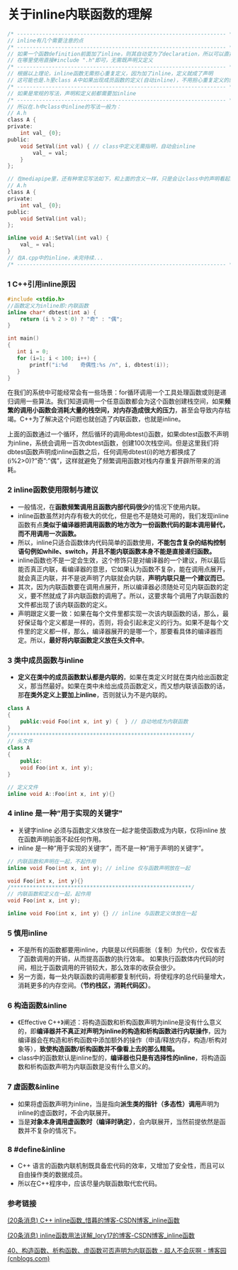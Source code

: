 # 关于inline内联函数的理解

```c
/* ------------------------------------------------------------------ */
// inline有几个需要注意的点
/* ------------------------------------------------------------------ */
// 如果一个函数definition前面加了inline，则其自动变为了declaration，所以可以直接把inline整个body放到.h中，
// 在哪里使用直接#include ".h"即可，无需既声明又定义
/* ------------------------------------------------------------------ */
// 根据以上理论，inline函数无需担心重复定义，因为加了inline，定义就成了声明
// 这可能也是.h里class A中如果出现成员函数的定义(自动inline)，不用担心重复定义的原因
/* ------------------------------------------------------------------ */
// 如果是常规的写法，声明和定义前都需要加inline
/* ------------------------------------------------------------------ */
// 所以在.h中class中inline的写法一般为：
// A.h
class A {
private:
    int val_ {0};
public:
    void SetVal(int val) { // class中定义无需指明，自动会inline
        val_ = val;
    }
};

// 在mediapipe里，还有种常见写法如下，和上面的含义一样，只是会让class中的声明看起来更清爽
// A.h
class A {
private:
    int val_ {0};
public:
    void SetVal(int val);
};

inline void A::SetVal(int val) {
    val_ = val;
}
// 在A.cpp中的inline，未完待续...
/* ------------------------------------------------------------------ */
```

### 1 C++引用inline原因

```cpp
#include <stdio.h>
//函数定义为inline即:内联函数
inline char* dbtest(int a) {
    return (i % 2 > 0) ? "奇" : "偶";
} 

int main()
{
   int i = 0;
   for (i=1; i < 100; i++) {
       printf("i:%d    奇偶性:%s /n", i, dbtest(i));    
   }
}
```

在我们的系统中可能经常会有一些场景：for循环调用一个工具处理函数或则是递归调用一些算法。我们知道调用一个任意函数都会为这个函数创建栈空间，如果**频繁的调用小函数会消耗大量的栈空间，对内存造成很大的压力**，甚至会导致内存枯竭。C++为了解决这个问题也就创造了内联函数，也就是inline。

上面的函数通过一个循环，然后循环的调用dbtest()函数，如果dbtest函数不声明为inline，系统会调用一百次dbtest函数，创建100次栈空间。但是这里我们将dbtest函数声明成inline函数之后，任何调用dbtest(i)的地方都换成了(i%2>0)?”奇”:”偶”，这样就避免了频繁调用函数对栈内存重复开辟所带来的消耗。

### 2 inline函数使用限制与建议

- 一般情况，在**函数频繁调用且函数内部代码很少**的情况下使用内联。
- inline函数虽然对内存有极大的优化，但是也不是随处可用的，我们发现inline函数有点**类似于编译器把调用函数的地方改为一份函数代码的副本调用替代，而不用调用一次函数。**
- 所以，inline只适合函数体内代码简单的函数使用，**不能包含复杂的结构控制语句例如while、switch，并且不能内联函数本身不能是直接递归函数。**
- inline函数也不是一定会生效，这个修饰只是对编译器的一个建议，所以最后能否真正内联，看编译器的意思，它如果认为函数不复杂，能在调用点展开，就会真正内联，并不是说声明了内联就会内联，**声明内联只是一个建议而已**。
- 其次，因为内联函数要在调用点展开，所以编译器必须随处可见内联函数的定义，要不然就成了非内联函数的调用了。所以，这要求每个调用了内联函数的文件都出现了该内联函数的定义。
- 声明跟定义要一致：如果在每个文件里都实现一次该内联函数的话，那么，最好保证每个定义都是一样的，否则，将会引起未定义的行为。如果不是每个文件里的定义都一样，那么，编译器展开的是哪一个，那要看具体的编译器而定。所以，**最好将内联函数定义放在头文件中**。

### 3 类中成员函数与inline

- **定义在类中的成员函数默认都是内联的**，如果在类定义时就在类内给出函数定义，那当然最好。如果在类中未给出成员函数定义，而又想内联该函数的话，那**在类外定义上要加上inline**，否则就认为不是内联的。

```cpp
class A
{
    public:void Foo(int x, int y) {  } // 自动地成为内联函数
}
/*********************************************************/
// 头文件
class A
{
    public:
    void Foo(int x, int y);
}

// 定义文件
inline void A::Foo(int x, int y){} 
```

### 4 inline 是一种“用于实现的关键字"

- 关键字inline 必须与函数定义体放在一起才能使函数成为内联，仅将inline 放在函数声明前面不起任何作用。
- inline 是一种“用于实现的关键字”，而不是一种“用于声明的关键字”。

```cpp
// 内联函数和声明在一起，不起作用
inline void Foo(int x, int y); // inline 仅与函数声明放在一起

void Foo(int x, int y){}
/*********************************************************/
// 内联函数和定义在一起，起作用
void Foo(int x, int y);

inline void Foo(int x, int y) {} // inline 与函数定义体放在一起
```

### 5 慎用inline

- 不是所有的函数都要用inline，内联是以代码膨胀（复制）为代价，仅仅省去了函数调用的开销，从而提高函数的执行效率。 如果执行函数体内代码的时间，相比于函数调用的开销较大，那么效率的收获会很少。
- 另一方面，每一处内联函数的调用都要复制代码，将使程序的总代码量增大，消耗更多的内存空间。**（节约栈区，消耗代码区）**。

### 6 构造函数&inline 

- 《Effective C++》阐述：将构造函数和析构函数声明为inline是没有什么意义的，即**编译器并不真正对声明为inline的构造和析构函数进行内联操作**，因为编译器会在构造和析构函数中添加额外的操作（申请/释放内存，构造/析构对象等），**致使构造函数/析构函数并不像看上去的那么精简。**
- class中的函数默认是inline型的，**编译器也只是有选择性的inline**，将构造函数和析构函数声明为内联函数是没有什么意义的。

### 7 虚函数&inline 

- 如果将虚函数声明为inline，当是指向**派生类的指针（多态性）调用**声明为inline的虚函数时，不会内联展开。
- 当是**对象本身调用虚函数时（编译时确定）**，会内联展开，当然前提依然是函数并不复杂的情况下。

### 8 #define&inline

- C++ 语言的函数内联机制既具备宏代码的效率，又增加了安全性，而且可以自由操作类的数据成员。
- 所以在C++程序中，应该尽量内联函数取代宏代码。

### 参考链接

[(20条消息) C++ inline函数_惜暮的博客-CSDN博客_inline函数](https://blog.csdn.net/u010853261/article/details/84940716)

[(20条消息) inline函数用法详解_lory17的博客-CSDN博客_inline函数](https://blog.csdn.net/lory17/article/details/74171059?spm=1001.2101.3001.6650.6&depth_1-utm_relevant_index=8)

[40、构造函数、析构函数、虚函数可否声明为内联函数 - 超人不会灰啊 - 博客园 (cnblogs.com)](https://www.cnblogs.com/crbhf/p/14939164.html)